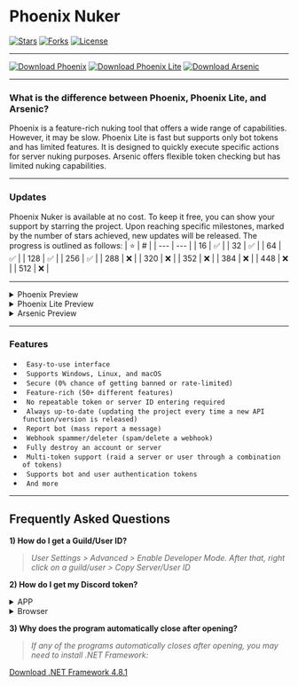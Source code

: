 # Phoenix Nuker

[![Stars](https://img.shields.io/github/stars/extatent/Phoenix-Nuker?label=Stars&style=for-the-badge)](https://github.com/extatent/Phoenix-Nuker/stargazers)
[![Forks](https://img.shields.io/github/forks/extatent/Phoenix-Nuker?label=Forks&style=for-the-badge)](https://github.com/extatent/Phoenix-Nuker/network/members)
[![License](https://img.shields.io/github/license/extatent/Phoenix-Nuker?style=for-the-badge)](https://github.com/extatent/Phoenix-Nuker/blob/main/LICENSE)

---

[![Download Phoenix](https://img.shields.io/badge/Download-Phoenix-Green?style=for-the-badge)](https://github.com/extatent/Phoenix-Nuker/releases/download/Download/Phoenix.zip)
[![Download Phoenix Lite](https://img.shields.io/badge/Download-Phoenix%20Lite-Green?style=for-the-badge)](https://github.com/extatent/Phoenix-Nuker/releases/download/Download/Phoenix-Lite.zip)
[![Download Arsenic](https://img.shields.io/badge/Download-Arsenic-Green?style=for-the-badge)](https://github.com/extatent/Phoenix-Nuker/releases/download/Download/Arsenic.zip)

---
### What is the difference between Phoenix, Phoenix Lite, and Arsenic?

Phoenix is a feature-rich nuking tool that offers a wide range of capabilities. However, it may be slow. Phoenix Lite is fast but supports only bot tokens and has limited features. It is designed to quickly execute specific actions for server nuking purposes. Arsenic offers flexible token checking but has limited nuking capabilities.

---
### Updates
Phoenix Nuker is available at no cost. To keep it free, you can show your support by starring the project. Upon reaching specific milestones, marked by the number of stars achieved, new updates will be released. The progress is outlined as follows:
| ⭐ | # |
| --- | --- |
| 16 | ✅ |
| 32 | ✅ |
| 64 | ✅ |
| 128 | ✅ |
| 256 | ✅ |
| 288 | ❌ |
| 320 | ❌ |
| 352 | ❌ |
| 384 | ❌ |
| 448 | ❌ |
| 512 | ❌ |

---

<details>
<summary>Phoenix Preview</summary>
<img src="https://i.imgur.com/gYP8py9.png" alt="Screenshot of Phoenix Nuker">
</details>

<details>
<summary>Phoenix Lite Preview</summary>
<img src="https://i.imgur.com/ZRYrqnO.png" alt="Screenshot of Phoenix Lite">
<img src="https://i.imgur.com/3nlEJn4.png" alt="Screenshot of Phoenix Lite">
</details>

<details>
<summary>Arsenic Preview</summary>
<img src="https://i.imgur.com/k8rrR8P.png" alt="Screenshot of Arsenic">
<img src="https://i.imgur.com/0JXVICS.png" alt="Screenshot of Arsenic">
</details>

---

### Features

* ` Easy-to-use interface`
* ` Supports Windows, Linux, and macOS`
* ` Secure (0% chance of getting banned or rate-limited)`
* ` Feature-rich (50+ different features)`
* ` No repeatable token or server ID entering required`
* ` Always up-to-date (updating the project every time a new API function/version is released)`
* ` Report bot (mass report a message)`
* ` Webhook spammer/deleter (spam/delete a webhook)`
* ` Fully destroy an account or server`
* ` Multi-token support (raid a server or user through a combination of tokens)`
* ` Supports bot and user authentication tokens`
* ` And more`

---

## Frequently Asked Questions

**1) How do I get a Guild/User ID?**
> *User Settings > Advanced > Enable Developer Mode. After that, right click on a guild/user > Copy Server/User ID*

**2) How do I get my Discord token?**
<details>
<summary>APP</summary>

> *Press the Windows Key + R and type %appdata%\discord in the dialog box.*

> *Search for settings.json file and open it in notepad or any text editor of your choice.*

> *At the end of the second last bracket, type "DANGEROUS_ENABLE_DEVTOOLS_ONLY_ENABLE_IF_YOU_KNOW_WHAT_YOURE_DOING": true,* 

> *Save the file and exit the text editor.*

> *Restart the Discord app by first exiting and then relaunching the app.*

> *Press CTRL+Shift+I in the APP and paste:*
```javascript
(webpackChunkdiscord_app.push([[''],{},e=>{m=[];for(let c in e.c)m.push(e.c[c])}]),m).find(m=>m?.exports?.default?.getToken!==void 0).exports.default.getToken()
```
</details>
<details>
<summary>Browser</summary>

> *Go to Discord in your browser, login, press CTRL+SHIFT+J and paste:*
```javascript
(webpackChunkdiscord_app.push([[''],{},e=>{m=[];for(let c in e.c)m.push(e.c[c])}]),m).find(m=>m?.exports?.default?.getToken!==void 0).exports.default.getToken()
```

</details>

**3) Why does the program automatically close after opening?**
> *If any of the programs automatically closes after opening, you may need to install .NET Framework:*

[Download .NET Framework 4.8.1](https://download.microsoft.com/download/4/b/2/cd00d4ed-ebdd-49ee-8a33-eabc3d1030e3/NDP481-Web.exe)
